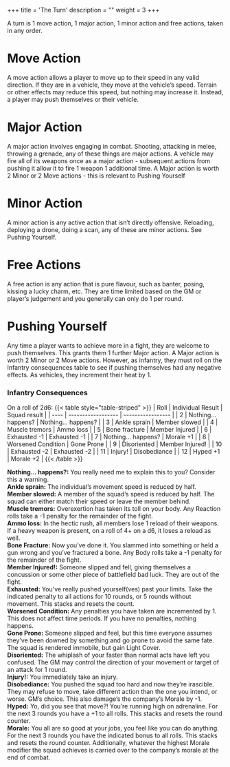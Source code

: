 +++
title = 'The Turn'
description = ""
weight = 3
+++

A turn is 1 move action, 1 major action, 1 minor action and free actions, taken in any order.  

# Move Action

A move action allows a player to move up to their speed in any valid direction. If they are in a vehicle, they move at the vehicle’s speed. Terrain or other effects may reduce this speed, but nothing may increase it. Instead, a player may push themselves or their vehicle. 

# Major Action

A major action involves engaging in combat. Shooting, attacking in melee, throwing a grenade, any of these things are major actions. A vehicle may fire all of its weapons once as a major action - subsequent actions from pushing it allow it to fire 1 weapon 1 additional time. A Major action is worth 2 Minor or 2 Move actions - this is relevant to Pushing Yourself

# Minor Action

A minor action is any active action that isn’t directly offensive. Reloading, deploying a drone, doing a scan, any of these are minor actions. See Pushing Yourself.

# Free Actions

A free action is any action that is pure flavour, such as banter, posing, kissing a lucky charm, etc. They are time limited based on the GM or player’s judgement and you generally can only do 1 per round.

# Pushing Yourself

Any time a player wants to achieve more in a fight, they are welcome to push themselves. This grants them 1 further Major action. A Major action is worth 2 Minor or 2 Move actions. However, as infantry, they must roll on the Infantry consequences table to see if pushing themselves had any negative effects. As vehicles, they increment their heat by 1.

### Infantry Consequences
On a roll of 2d6:
{{< table style="table-striped" >}}
| Roll | Individual Result  | Squad result      |
| ---- | ------------------ | ----------------- |
| 2    | Nothing… happens?  | Nothing… happens? |
| 3    | Ankle sprain       | Member slowed     |
| 4    | Muscle tremors     | Ammo loss         |
| 5    | Bone fracture      | Member Injured    |
| 6    | Exhausted -1       | Exhausted -1      |
| 7    | Nothing… happens?  | Morale +1         |
| 8    | Worsened Condition | Gone Prone        |
| 9    | Disoriented        | Member Injured!   |
| 10   | Exhausted -2       | Exhausted -2      |
| 11   | Injury!            | Disobediance      |
| 12   | Hyped +1           | Morale +2         |
{{< /table >}}

**Nothing… happens?:** You really need me to explain this to you? Consider this a warning.  
**Ankle sprain:** The individual’s movement speed is reduced by half.  
**Member slowed:** A member of the squad’s speed is reduced by half. The squad can either match their speed or leave the member behind.  
**Muscle tremors:** Overexertion has taken its toll on your body. Any Reaction rolls take a -1 penalty for the remainder of the fight.  
**Ammo loss:** In the hectic rush, all members lose 1 reload of their weapons. If a heavy weapon is present, on a roll of 4+ on a d6, it loses a reload as well.  
**Bone Fracture:** Now you’ve done it. You slammed into something or held a gun wrong and you’ve fractured a bone. Any Body rolls take a -1 penalty for the remainder of the fight.  
**Member Injured!:** Someone slipped and fell, giving themselves a concussion or some other piece of battlefield bad luck. They are out of the fight.  
**Exhausted:** You’ve really pushed yourself(ves) past your limits. Take the indicated penalty to all actions for 10 rounds, or 5 rounds without movement. This stacks and resets the count.  
**Worsened Condition:** Any penalties you have taken are incremented by 1. This does not affect time periods. If you have no penalties, nothing happens.  
**Gone Prone:** Someone slipped and feel, but this time everyone assumes they’ve been downed by something and go prone to avoid the same fate. The squad is rendered immobile, but gain Light Cover.  
**Disoriented:** The whiplash of your faster than normal acts have left you confused. The GM may control the direction of your movement or target of an attack for 1 round.  
**Injury!:** You immediately take an injury.  
**Disobediance:** You pushed the squad too hard and now they’re irascible. They may refuse to move, take different action than the one you intend, or worse. GM’s choice. This also damage’s the company’s Morale by -1.  
**Hyped:** Yo, did you see that move?! You’re running high on adrenaline. For the next 3 rounds you have a +1 to all rolls. This stacks and resets the round counter.  
**Morale:** You all are so good at your jobs, you feel like you can do anything. For the next 3 rounds you have the indicated bonus to all rolls. This stacks and resets the round counter. Additionally, whatever the highest Morale modifier the squad achieves is carried over to the company’s morale at the end of combat.  